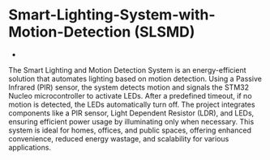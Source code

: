 # Smart-Lighting-System-with-Motion-Detection (SLSMD)
-
The Smart Lighting and Motion Detection System is an energy-efficient solution that automates lighting based on motion detection. 
Using a Passive Infrared (PIR) sensor, the system detects motion and signals the STM32 Nucleo microcontroller to activate LEDs. After a predefined timeout, if no motion is detected, the LEDs automatically turn off. 
The project integrates components like a PIR sensor, Light Dependent Resistor (LDR), and LEDs, ensuring efficient power usage by illuminating only when necessary.
This system is ideal for homes, offices, and public spaces, offering enhanced convenience, reduced energy wastage, and scalability for various applications.
